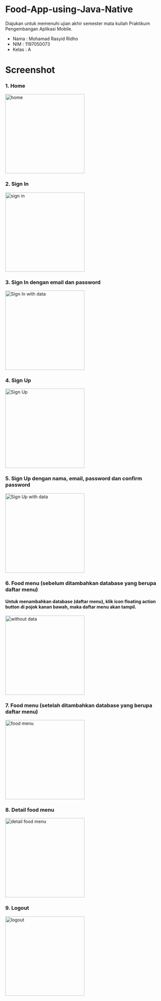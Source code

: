 # Food-App-using-Java-Native

Diajukan untuk memenuhi ujian akhir semester mata kuliah Praktikum Pengembangan Aplikasi Mobile.
- Nama : Mohamad Rasyid Ridho <br>
- NIM : 1197050073<br>
- Kelas : A<br>



# Screenshot

<h3>1. Home </h3>
<img width="250" alt="home" src="https://user-images.githubusercontent.com/80053076/148385064-3cdf86cf-9e26-4bcd-8970-0bb27f429f44.png">

<h3>2. Sign In</h3>
<img width="250" alt="sign in" src="https://user-images.githubusercontent.com/80053076/148385193-9d468375-c3ff-4f5e-8ab1-7460a1b368bc.png">

<h3>3. Sign In dengan email dan password</h3>
<img width="250" alt="Sign In with data" src="https://user-images.githubusercontent.com/80053076/148385263-806318ff-0e6b-4857-99ef-d0320b11651f.png">

<h3>4. Sign Up</h3>
<img width="250" alt="Sign Up" src="https://user-images.githubusercontent.com/80053076/148385360-22d2f741-ccaf-4583-98ce-3dcb89f114f0.png">

<h3>5. Sign Up dengan nama, email, password dan confirm password</h3>
<img width="250" alt="Sign Up with data" src="https://user-images.githubusercontent.com/80053076/148385403-296cab7b-267f-47a7-b360-95e7bd4f4ca5.png">

<h3>6. Food menu (sebelum ditambahkan database yang berupa daftar menu) </h3>
<h4> Untuk menambahkan database (daftar menu), klik icon floating action button di pojok kanan bawah, maka daftar menu akan tampil.</h4>
<img width="250" alt="without data" src="https://user-images.githubusercontent.com/80053076/148386529-a4aca515-19f1-4748-94d3-bc208efea091.png">

<h3>7. Food menu (setelah ditambahkan database yang berupa daftar menu) </h3>
<img width="250" alt="food menu" src="https://user-images.githubusercontent.com/80053076/148386111-c71ed0ee-0f9c-455f-9330-9b47920d0c90.png">

<h3>8. Detail food menu</h3>
<img width="250" alt="detail food menu" src="https://user-images.githubusercontent.com/80053076/148386153-ed79bad2-821c-47b3-9ecf-d2cb1ad3c662.png">

<h3>9. Logout</h3>
<img width="250" alt="logout" src="https://user-images.githubusercontent.com/80053076/148386193-1659359d-f176-4fb2-b35e-3dde58c85983.png">

